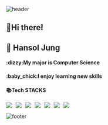 
![header](https://capsule-render.vercel.app/api?section=header&type=Wave&color=black)
<a><h2>:feet:Hi there:grey_exclamation:</h2></a>
<h2>💬 Hansol Jung</h2>
<h4>:dizzy:My major is Computer Science</h4>
<h4>:baby_chick:I enjoy learning new skills</h4>
<h4>📚Tech STACKS</h4>
<div style="display: flex; gap: 10px;">
  <img src="https://img.shields.io/badge/java-007396?style=for-the-badge&logo=java&logoColor=white">
  <img src="https://img.shields.io/badge/python-3776AB?style=for-the-badge&logo=python&logoColor=white">
  <img src="https://img.shields.io/badge/html5-E34F26?style=for-the-badge&logo=html5&logoColor=white">
  <img src="https://img.shields.io/badge/css-1572B6?style=for-the-badge&logo=css3&logoColor=white">
  <img src="https://img.shields.io/badge/javascript-F7DF1E?style=for-the-badge&logo=javascript&logoColor=black">
  <img src="https://img.shields.io/badge/react-61DAFB?style=for-the-badge&logo=react&logoColor=black">
  <img src="https://img.shields.io/badge/node.js-339933?style=for-the-badge&logo=node.js&logoColor=white">
</div>

![footer](https://capsule-render.vercel.app/api?section=footer&type=Wave&color=black)

<!--
**Jhsol3077/Jhsol3077** is a ✨ _special_ ✨ repository because its `README.md` (this file) appears on your GitHub profile.

Here are some ideas to get you started:

- 🔭 I’m currently working on ...
- 🌱 I’m currently learning ...
- 👯 I’m looking to collaborate on ...
- 🤔 I’m looking for help with ...
- 💬 Ask me about ...
- 📫 How to reach me: ...
- 😄 Pronouns: ...
- ⚡ Fun fact: ...
-->
